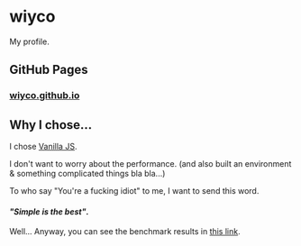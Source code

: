 # wiyco
My profile.

## GitHub Pages
### [wiyco.github.io](https://wiyco.github.io/)

## Why I chose...
I chose [Vanilla JS](http://vanilla-js.com/).

I don't want to worry about the performance. (and also built an environment & something complicated things bla bla...)

To who say "You're a fucking idiot" to me, I want to send this word.

#### ***"Simple is the best"***.

Well... Anyway, you can see the benchmark results in [this link](https://krausest.github.io/js-framework-benchmark/current.html).
